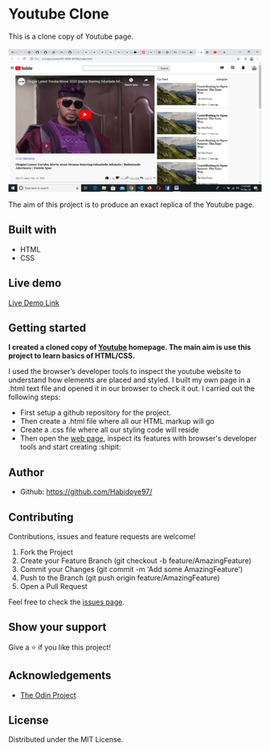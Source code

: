 # Youtube Clone

This is a clone copy of Youtube page.
<br><br><img src="./assets/myyoutube.png"><br>

The aim of this project is to produce an exact replica of the Youtube page.

## Built with
  * HTML 
  * CSS 
  
## Live demo
[Live Demo Link](https://rawcdn.githack.com/Habidoye97/MY-NEW-WORK/b64c605372693361c2c6910cb46570d1bb63bea5/index.html)

## Getting started
**I created a cloned copy of [Youtube](https://www.youtube.com/watch?v=5L_0FI7IOwQ) homepage. The main aim is use this project to learn basics of HTML/CSS.**

I used the browser’s developer tools to inspect the youtube website to understand how elements are placed and styled.
I built my own page in a .html text file and opened it in our browser to check it out. I carried out the following steps:
  - First setup a github repository for the project.
  - Then create a .html file where all our HTML markup will go
  - Create a .css file where all our styling code will reside
  - Then open the [web page](https://www.youtube.com/watch?v=5L_0FI7IOwQ), inspect its features with browser's developer tools and start creating  :shipit:

## Author
 * Github: https://github.com/Habidoye97/
 

## Contributing
Contributions, issues and feature requests are welcome!

   1. Fork the Project
   2. Create your Feature Branch (git checkout -b feature/AmazingFeature)
   3. Commit your Changes (git commit -m 'Add some AmazingFeature')
   4. Push to the Branch (git push origin feature/AmazingFeature)
   5. Open a Pull Request

Feel free to check the [issues page](https://github.com/Habidoye97/MY-NEW-WORK/issues).

## Show your support
Give a :star: if you like this project!

## Acknowledgements
  
  * [The Odin Project](https://www.theodinproject.com/courses/html5-and-css3/lessons/embedding-images-and-video#introduction)

## License
 Distributed under the MIT License.